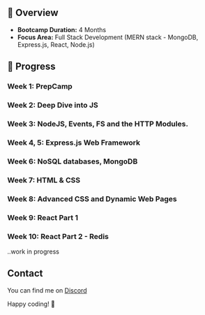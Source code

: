 ## 📖 Overview
- **Bootcamp Duration:** 4 Months
- **Focus Area:** Full Stack Development (MERN stack - MongoDB, Express.js, React, Node.js)

## 🚀 Progress

### Week 1: PrepCamp
### Week 2: Deep Dive into **JS**
### Week 3: **NodeJS**, Events, FS and the HTTP Modules.
### Week 4, 5: **Express.js** Web Framework
### Week 6: NoSQL databases, **MongoDB**
### Week 7: HTML & CSS
### Week 8: Advanced CSS and Dynamic Web Pages
### Week 9: React Part 1
### Week 10: React Part 2 - Redis
..work in progress

## Contact
You can find me on [Discord](https://discord.gg/yJQ6c8cgGD)

Happy coding! 🚀